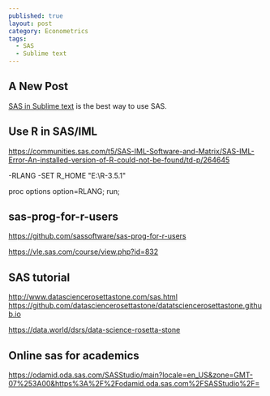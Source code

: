 ```yaml
---
published: true
layout: post
category: Econometrics
tags:
  - SAS
  - Sublime text
---
```

## A New Post

[SAS in Sublime text](https://github.com/sjiangDA/SasSubmit) is the best way to use SAS.



## Use R in SAS/IML



https://communities.sas.com/t5/SAS-IML-Software-and-Matrix/SAS-IML-Error-An-installed-version-of-R-could-not-be-found/td-p/264645

-RLANG
-SET R_HOME "E:\R-3.5.1"


proc options option=RLANG; run;


## sas-prog-for-r-users

https://github.com/sassoftware/sas-prog-for-r-users

https://vle.sas.com/course/view.php?id=832

## SAS tutorial

http://www.datasciencerosettastone.com/sas.html
https://github.com/datasciencerosettastone/datatsciencerosettastone.github.io

https://data.world/dsrs/data-science-rosetta-stone

## Online sas for academics
https://odamid.oda.sas.com/SASStudio/main?locale=en_US&zone=GMT-07%253A00&https%3A%2F%2Fodamid.oda.sas.com%2FSASStudio%2F=

